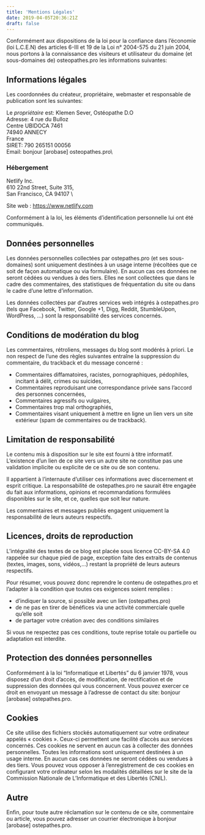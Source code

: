 ```yaml
---
title: 'Mentions Légales'
date: 2019-04-05T20:36:21Z
draft: false
---
```


Conformément aux dispositions de la loi pour la confiance dans l’économie (loi L.C.E.N) des articles 6-III et 19 de la Loi n° 2004-575 du 21 juin 2004, nous portons à la connaissance des visiteurs et utilisateur du domaine (et sous-domaines de) osteopathes.pro les informations suivantes:

## Informations légales

Les coordonnées du créateur, propriétaire, webmaster et responsable de publication sont les suivantes:

Le *propriétaire* est: Klemen Sever, Ostéopathe D.O\
Adresse: 4 rue du Bulloz\
Centre UBIDOCA 7461\
74940 ANNECY\
France\
SIRET: 790 265151 00056\
Email: bonjour [arobase] osteopathes.pro\

### Hébergement

Netlify Inc. \
610 22nd Street, Suite 315, \
San Francisco, CA 94107 \

Site web : https://www.netlify.com

Conformément à la loi, les éléments d’identification personnelle lui ont été communiqués.

## Données personnelles
Les données personnelles collectées par ostepathes.pro (et ses sous-domaines) sont uniquement destinées à un usage interne (récoltées que ce soit de façon automatique ou via formulaire). En aucun cas ces données ne seront cédées ou vendues à des tiers. Elles ne sont collectées que dans le cadre des commentaires, des statistiques de fréquentation du site ou dans le cadre d’une lettre d’information.

Les données collectées par d’autres services web intégrés à ostepathes.pro (tels que Facebook, Twitter, Google +1, Digg, Reddit, StumbleUpon, WordPress, …) sont la responsabilité des services concernés.

## Conditions de modération du blog
Les commentaires, rétroliens, messages du blog sont modérés à priori. Le non respect de l’une des règles suivantes entraîne la suppression du commentaire, du trackback et du message concerné :

 * Commentaires diffamatoires, racistes, pornographiques, pédophiles, incitant à délit, crimes ou suicides,
 * Commentaires reproduisant une correspondance privée sans l’accord des personnes concernées,
 * Commentaires agressifs ou vulgaires,
 * Commentaires trop mal orthographiés,
 * Commentaires visant uniquement à mettre en ligne un lien vers un site extérieur (spam de commentaires ou de trackback).

## Limitation de responsabilité
Le contenu mis à disposition sur le site est fourni à titre informatif. L’existence d’un lien de ce site vers un autre site ne constitue pas une validation implicite ou explicite de ce site ou de son contenu.

Il appartient à l’internaute d’utiliser ces informations avec discernement et esprit critique. La responsabilité de ostepathes.pro ne saurait être engagée du fait aux informations, opinions et recommandations formulées disponibles sur le site, et ce, quelles que soit leur nature.

Les commentaires et messages publiés engagent uniquement la responsabilité de leurs auteurs respectifs.

## Licences, droits de reproduction

L’intégralité des textes de ce blog est placée sous licence CC-BY-SA 4.0 rappelée sur chaque pied de page, exception faite des extraits de contenus (textes, images, sons, vidéos,…) restant la propriété de leurs auteurs respectifs.

Pour résumer, vous pouvez donc reprendre le contenu de ostepathes.pro et l’adapter à la condition que toutes ces exigences soient remplies :

 * d’indiquer la source, si possible avec un lien (ostepathes.pro)
 * de ne pas en tirer de bénéfices via une activité commerciale quelle qu’elle soit
 * de partager votre création avec des conditions similaires

Si vous ne respectez pas ces conditions, toute reprise totale ou partielle ou adaptation est interdite.

## Protection des données personnelles
Conformément à la loi “Informatique et Libertés” du 6 janvier 1978, vous disposez d’un droit d’accès, de modification, de rectification et de suppression des données qui vous concernent. Vous pouvez exercer ce droit en envoyant un message à l’adresse de contact du site: bonjour [arobase] ostepathes.pro.

## Cookies
Ce site utilise des fichiers stockés automatiquement sur votre ordinateur appelés « cookies ». Ceux-ci permettent une facilité d’accès aux services concernés. Ces cookies ne servent en aucun cas à collecter des données personnelles. Toutes les informations sont uniquement destinées à un usage interne. En aucun cas ces données ne seront cédées ou vendues à des tiers. Vous pouvez vous opposer à l’enregistrement de ces cookies en configurant votre ordinateur selon les modalités détaillées sur le site de la Commission Nationale de L’Informatique et des Libertés (CNIL).

## Autre
Enfin, pour toute autre réclamation sur le contenu de ce site, commentaire ou article, vous pouvez adresser un courrier électronique à bonjour [arobase] ostepathes.pro.

